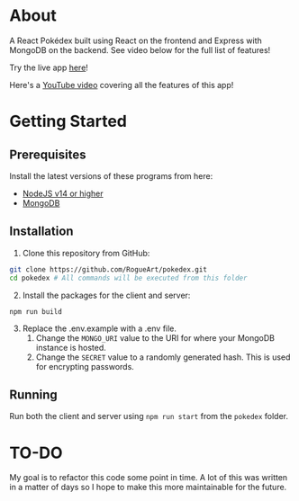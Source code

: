 # About

A React Pokédex built using React on the frontend and Express with MongoDB on
the backend. See video below for the full list of features!

Try the live app [here](https://react-express-pokedex.herokuapp.com/)!

Here's a [YouTube video](https://www.youtube.com/watch) covering all the
features of this app!

# Getting Started

## Prerequisites

Install the latest versions of these programs from here:

- [NodeJS v14 or higher](https://nodejs.org/en/download/)
- [MongoDB](https://docs.mongodb.com/manual/installation/)

## Installation

1. Clone this repository from GitHub:

```bash
git clone https://github.com/RogueArt/pokedex.git
cd pokedex # All commands will be executed from this folder
```

2. Install the packages for the client and server:
```
npm run build
```

3. Replace the .env.example with a .env file.
   1. Change the `MONGO_URI` value to the URI for where your MongoDB instance is
      hosted.
   2. Change the `SECRET` value to a randomly generated hash. This is used for
      encrypting passwords.

## Running

Run both the client and server using `npm run start` from the `pokedex` folder.

# TO-DO

My goal is to refactor this code some point in time. A lot of this was written
in a matter of days so I hope to make this more maintainable for the future.
